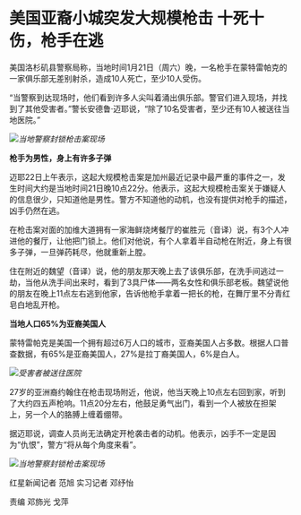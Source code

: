 # 美国亚裔小城突发大规模枪击 十死十伤，枪手在逃

美国洛杉矶县警察局称，当地时间1月21日（周六）晚，一名枪手在蒙特雷帕克的一家俱乐部无差别射杀，造成10人死亡，至少10人受伤。

“当警察到达现场时，他们看到许多人尖叫着涌出俱乐部。警官们进入现场，并找到了其他受害者。”警长安德鲁·迈耶说，“除了10名受害者，至少还有10人被送往当地医院。”

![](https://inews.gtimg.com/newsapp_bt/0/15623405798/1000)_当地警察封锁枪击案现场_

**枪手为男性，身上有许多子弹**

迈耶22日上午表示，这起大规模枪击案是加州最近记录中最严重的事件之一，发生时间大约是当地时间21日晚10点22分。他表示，这起大规模枪击案关于嫌疑人的信息很少，只知道他是男性。警方不知道他的动机，也没有提供对枪手的描述，凶手仍然在逃。

在枪击案对面的加维大道拥有一家海鲜烧烤餐厅的崔胜元（音译）说，有3个人冲进他的餐厅，让他把门锁上。他们对他说，有个人拿着半自动枪在附近，身上有很多子弹，一旦弹药耗尽，他就重新上膛。

住在附近的魏望（音译）说，他的朋友那天晚上去了该俱乐部，在洗手间逃过一劫，当他从洗手间出来时，看到了3具尸体——两名女性和俱乐部老板。魏望说他的朋友在晚上11点左右逃到他家，告诉他枪手拿着一把长的枪，在舞厅里不分青红皂白地乱开枪。

**当地人口65%为亚裔美国人**

蒙特雷帕克是美国一个拥有超过6万人口的城市，亚裔美国人占多数。根据人口普查数据，有65%是亚裔美国人，27%是拉丁裔美国人，6%是白人。

![](https://inews.gtimg.com/newsapp_bt/0/15623405804/1000)_受害者被送往医院_

27岁的亚洲裔约翰住在枪击现场附近，他说，他当天晚上10点左右回到家，听到了大约四五声枪响。11点20分左右，他鼓足勇气出门，看到一个人被放在担架上，另一个人的胳膊上缠着绷带。

据迈耶说，调查人员尚无法确定开枪袭击者的动机。他表示，凶手不一定是因为“仇恨”，警方“将从每个角度来看”。

![](https://inews.gtimg.com/newsapp_bt/0/15623405812/1000)_当地警察封锁枪击案现场_

红星新闻记者 范旭 实习记者 邓纾怡

责编 邓斾光 戈萍

